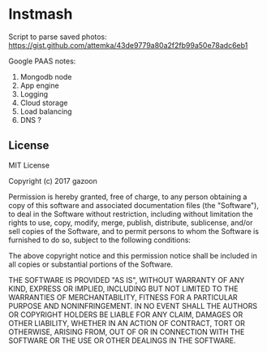 # Instmash
Script to parse saved photos: <br>
https://gist.github.com/attemka/43de9779a80a2f2fb99a50e78adc6eb1

Google PAAS notes: <br>
1. Mongodb node
2. App engine
3. Logging
4. Cloud storage
5. Load balancing
6. DNS ?

## License

MIT License

Copyright (c) 2017 gazoon

Permission is hereby granted, free of charge, to any person obtaining a copy
of this software and associated documentation files (the "Software"), to deal
in the Software without restriction, including without limitation the rights
to use, copy, modify, merge, publish, distribute, sublicense, and/or sell
copies of the Software, and to permit persons to whom the Software is
furnished to do so, subject to the following conditions:

The above copyright notice and this permission notice shall be included in all
copies or substantial portions of the Software.

THE SOFTWARE IS PROVIDED "AS IS", WITHOUT WARRANTY OF ANY KIND, EXPRESS OR
IMPLIED, INCLUDING BUT NOT LIMITED TO THE WARRANTIES OF MERCHANTABILITY,
FITNESS FOR A PARTICULAR PURPOSE AND NONINFRINGEMENT. IN NO EVENT SHALL THE
AUTHORS OR COPYRIGHT HOLDERS BE LIABLE FOR ANY CLAIM, DAMAGES OR OTHER
LIABILITY, WHETHER IN AN ACTION OF CONTRACT, TORT OR OTHERWISE, ARISING FROM,
OUT OF OR IN CONNECTION WITH THE SOFTWARE OR THE USE OR OTHER DEALINGS IN THE
SOFTWARE.
